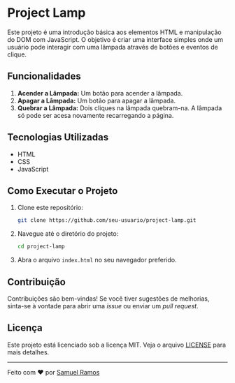 # Project Lamp

Este projeto é uma introdução básica aos elementos HTML e manipulação do DOM com JavaScript. O objetivo é criar uma interface simples onde um usuário pode interagir com uma lâmpada através de botões e eventos de clique.

## Funcionalidades

1. **Acender a Lâmpada:** Um botão para acender a lâmpada.
2. **Apagar a Lâmpada:** Um botão para apagar a lâmpada.
3. **Quebrar a Lâmpada:** Dois cliques na lâmpada quebram-na. A lâmpada só pode ser acesa novamente recarregando a página.

## Tecnologias Utilizadas

- HTML
- CSS
- JavaScript

## Como Executar o Projeto

1. Clone este repositório:
    ```bash
    git clone https://github.com/seu-usuario/project-lamp.git
    ```

2. Navegue até o diretório do projeto:
    ```bash
    cd project-lamp
    ```

3. Abra o arquivo `index.html` no seu navegador preferido.

## Contribuição

Contribuições são bem-vindas! Se você tiver sugestões de melhorias, sinta-se à vontade para abrir uma _issue_ ou enviar um _pull request_.

## Licença

Este projeto está licenciado sob a licença MIT. Veja o arquivo [LICENSE](LICENSE) para mais detalhes.

---

Feito com ❤️ por [Samuel Ramos](https://github.com/samuelramosdev)
